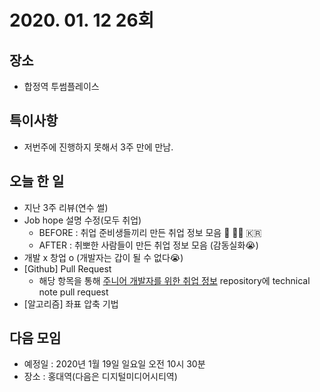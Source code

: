 # 2020. 01. 12 26회

## 장소
- 합정역 투썸플레이스

## 특이사항
- 저번주에 진행하지 못해서 3주 만에 만남.

## 오늘 한 일
- 지난 3주 리뷰(연수 썰)
- Job hope 설명 수정(모두 취업)
    - BEFORE : 취업 준비생들끼리 만든 취업 정보 모음 📖 👨‍🎓 🇰🇷 
    - AFTER : 취뽀한 사람들이 만든 취업 정보 모음 (감동실화:sob:)
- 개발 x 창업 o (개발자는 갑이 될 수 없다:sob:)
- [Github] Pull Request
    - 해당 항목을 통해 [주니어 개발자를 위한 취업 정보](https://github.com/jojoldu/junior-recruit-scheduler) repository에 technical note pull request
- [알고리즘] 좌표 압축 기법

## 다음 모임
- 예정일 : 2020년 1월 19일 일요일 오전 10시 30분
- 장소 : 홍대역(다음은 디지털미디어시티역)
